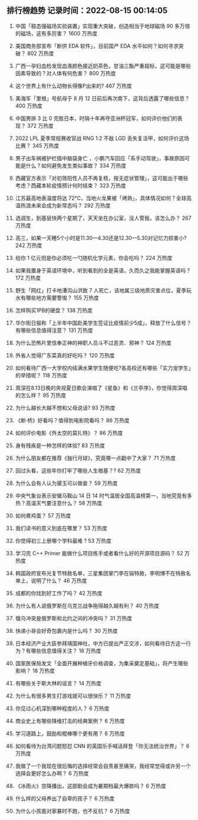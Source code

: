 
## 排行榜趋势 记录时间：2022-08-15 00:14:05
  
  1. 中国「稳态强磁场实验装置」实现重大突破，创造相当于地球磁场 90 多万倍的磁场，这有多厉害？ 1600 万热度
    
  2. 美国商务部宣布「断供 EDA 软件」，目前国产 EDA 水平如何？如何寻求突破？ 802 万热度
    
  3. 广西一孕妇血检发现血液颜色接近奶茶色，甘油三酯严重超标，这可能是哪些因素导致的？对人体有何危害？ 800 万热度
    
  4. 这个世界上有什么动物长得像P出来的? 467 万热度
    
  5. 美海军「里根」号航母于 8 月 12 日前后再次南下，这背后透露了哪些信息？ 400 万热度
    
  6. 中国男排 3 比 0 完胜日本，时隔十年再夺亚洲杯冠军，如何评价他们的表现？ 372 万热度
    
  7. 2022 LPL 夏季常规赛收官战 RNG 1:2 不敌 LGD 丢失复活甲，如何评价这场比赛？ 345 万热度
    
  8. 男子出车祸被护栏插中脑袋身亡 ，小鹏汽车回应「系手动驾驶」，事故原因可能是什么？如何避免发生类似事故？ 334 万热度
    
  9. 西藏官方表示「对初筛阳性人员不再复核，按无症状管理」，这可能出于哪些考虑？西藏本轮疫情预计何时结束？ 323 万热度
    
  10. 江苏最高地表温度将达 72℃，当地火龙果被「烤熟」，具体情况如何？全球高温热浪未来会成为新常态吗？ 292 万热度
    
  11. 选调生，到基层快两个星期了，天天坐在办公室，没人管我，该怎么办？ 267 万热度
    
  12. 高三，如果一天睡5个小时是11.30—4.30还是12.30—5.30对记忆力损害小? 242 万热度
    
  13. 给你 1 亿元但是你必须吃一勺随机化学元素，你会吃吗？ 224 万热度
    
  14. 如果我置身于英语环境中，听到看到的全是英语，久而久之我能掌握英语吗？ 172 万热度
    
  15. 野生「网红」打卡地漕沟山洪致 7 人死亡，该地属三级地质灾害点位，夏季玩水有哪些地方需要警惕？ 155 万热度
    
  16. 怎样购买1PB的硬盘？ 138 万热度
    
  17. 华尔街日报称「上半年中国赴美学生签证比疫情前少5成」，释放了什么信号？有哪些信息值得注意？ 131 万热度
    
  18. 为什么恐怖片里信奉正神的神职人员斗不过恶灵、邪神？ 124 万热度
    
  19. 外省人觉得广东菜真的好吃吗？ 120 万热度
    
  20. 如何看待广西一大学校内结满水果学生随便吃?各高校还有哪些「实力宠学生」的举措呢？ 118 万热度
    
  21. 周深在8.13日晚的央视夏日歌会演唱了《星鱼》和《兰亭序》，你觉得周深唱的怎么样？ 95 万热度
    
  22. 为什么越长大越不想和父母说话? 93 万热度
    
  23. 《断·桥》好看吗？值得到电影院看吗？ 86 万热度
    
  24. 如何评价电影《外太空的莫扎特》？ 86 万热度
    
  25. 身有残疾是一种怎样的体验? 83 万热度
    
  26. 为什么朋友都在推荐《独行月球》，究竟哪一点戳中了大家？ 71 万热度
    
  27. 回过头看，这些年你打牢了哪些人生根基？? 62 万热度
    
  28. 为什么会有人认为黛玉可以做妾？ 59 万热度
    
  29. 中央气象台表示安徽马鞍山 14 日 14 时气温居全国高温榜第一，当地究竟有多热？高温天气要注意什么？ 58 万热度
    
  30. 如何煮鸡蛋？ 57 万热度
    
  31. 我们读书的意义到底在哪里？ 53 万热度
    
  32. 你觉得初三上册哪个学科最难 ? 53 万热度
    
  33. 学习完 C++ Primer 能做什么项目练手或者看什么好的开源项目源码？ 52 万热度
    
  34. 韩国政府宣布光复节特赦名单，三星集团掌门李在镕特赦，李明博不在特赦名单上，说明了什么？ 46 万热度
    
  35. 成都的你找到好工作了吗？ 42 万热度
    
  36. 为什么有人说俄罗斯在乌克兰战争拖得越久越有利？ 40 万热度
    
  37. 俄乌冲突是俄罗斯和北约之间的冲突吗？ 31 万热度
    
  38. 快递小哥会好奇包裹内是什么吗？ 30 万热度
    
  39. 日本经济产业大臣参拜靖国神社，中方已提出严正交涉，如何看待日方这一行为？有哪些信息值得关注？ 18 万热度
    
  40. 国家医保局发文「全面开展种植牙价格调查，为集采奠定基础」，将产生哪些影响？ 18 万热度
    
  41. 有哪些关于斯大林的谣言？ 14 万热度
    
  42. 为什么有很多男生打游戏就可以很快乐？ 11 万热度
    
  43. 你见过心机深到哪种程度的人？ 6 万热度
    
  44. 商业史上有哪些降维打击的经典案例？ 6 万热度
    
  45. 学习道路上，鼓励和棍棒哪个更有用？ 6 万热度
    
  46. 如何看待为台湾问题怒怼 CNN 的英国乐手喊话拜登「你无法统治世界」？ 6 万热度
    
  47. 我做了一个我现在很后悔的选择经常会自责甚至痛哭，我经常觉得或许另一个选择会更好怎么办啊？ 6 万热度
    
  48. 《冰雨火》空降播出，这部剧会成为暑期档最大爆款吗？ 6 万热度
    
  49. 什么样的父母养出了自卑的孩子？ 6 万热度
    
  50. 为什么小孩面对家暴时不跑，也不反抗？ 6 万热度
    